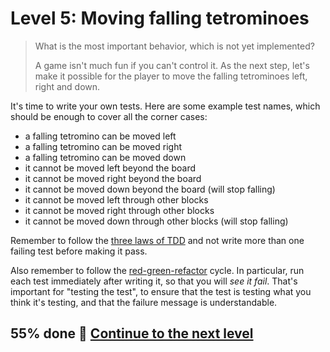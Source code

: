 # Level 5: Moving falling tetrominoes

> What is the most important behavior, which is not yet implemented?
>
> A game isn't much fun if you can't control it. As the next step, let's make it possible for the player to move the
> falling tetrominoes left, right and down.

It's time to write your own tests. Here are some example test names, which should be enough to cover all the corner
cases:

-   a falling tetromino can be moved left
-   a falling tetromino can be moved right
-   a falling tetromino can be moved down
-   it cannot be moved left beyond the board
-   it cannot be moved right beyond the board
-   it cannot be moved down beyond the board (will stop falling)
-   it cannot be moved left through other blocks
-   it cannot be moved right through other blocks
-   it cannot be moved down through other blocks (will stop falling)

Remember to follow the [three laws of TDD](https://tdd.mooc.fi/1-tdd#three-laws-of-tdd) and not write more than one
failing test before making it pass.

Also remember to follow the [red-green-refactor](https://tdd.mooc.fi/1-tdd#red-green-refactor) cycle. In particular, run
each test immediately after writing it, so that you will _see it fail_. That's important for "testing the test", to
ensure that the test is testing what you think it's testing, and that the failure message is understandable.

## 55% done 🚀 [Continue to the next level](level-6.md)

